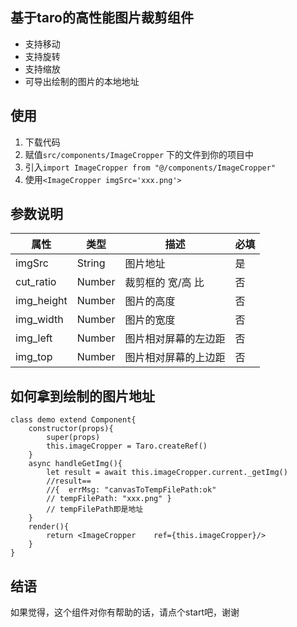 ## 基于taro的高性能图片裁剪组件

+ 支持移动
+ 支持旋转
+ 支持缩放
+ 可导出绘制的图片的本地地址

## 使用

1. 下载代码
2. 赋值`src/components/ImageCropper` 下的文件到你的项目中
3. 引入`import ImageCropper from "@/components/ImageCropper"`
4. 使用`<ImageCropper imgSrc='xxx.png'>`

## 参数说明

| 属性       | 类型   | 描述                 | 必填 |
| ---------- | ------ | -------------------- | ---- |
| imgSrc     | String | 图片地址             | 是   |
| cut_ratio  | Number | 裁剪框的 宽/高 比    | 否   |
| img_height | Number | 图片的高度           | 否   |
| img_width  | Number | 图片的宽度           | 否   |
| img_left   | Number | 图片相对屏幕的左边距 | 否   |
| img_top    | Number | 图片相对屏幕的上边距 | 否   |

## 如何拿到绘制的图片地址

```
class demo extend Component{
    constructor(props){
        super(props)
        this.imageCropper = Taro.createRef()
    }
    async handleGetImg(){
        let result = await this.imageCropper.current._getImg()
        //result==
        //{  errMsg: "canvasToTempFilePath:ok"
        // tempFilePath: "xxx.png" }
        // tempFilePath即是地址
    }
    render(){
        return <ImageCropper	ref={this.imageCropper}/>
    }
}
```

## 结语

如果觉得，这个组件对你有帮助的话，请点个start吧，谢谢